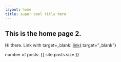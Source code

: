 ```yaml
---
layout: home
title: super cool title here
---
```


## This is the home page 2.

Hi there.
Link with target=_blank: [link](https://talk.jekyllrb.com/){:target="_blank"}

number of posts: {{ site.posts.size }}
